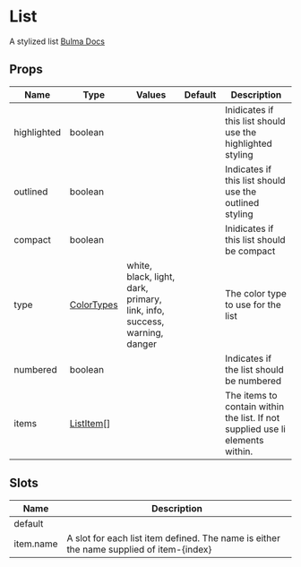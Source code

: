 # List

A stylized list
[Bulma Docs](https://github.com/chrisrhymes/bulma-block-list)
## Props

| Name    | Type | Values | Default | Description |
| -------- | ------- | -------- | ------- | ------- |
| highlighted | boolean ||  | Inidicates if this list should use the highlighted styling|
| outlined | boolean ||  | Indicates if this list should use the outlined styling|
| compact | boolean ||  | Inidicates if this list should be compact|
| type | [ColorTypes](../enums.md#ColorTypes) |white, black, light, dark, primary, link, info, success, warning, danger|  | The color type to use for the list|
| numbered | boolean ||  | Indicates if the list should be numbered|
| items | [ListItem](../types.md#ListItem)\[\] ||  | The items to contain within the list.  If not supplied use li elements within.|
## Slots

| Name    | Description |
| ------- | ------- |
| default||
| item.name|A slot for each list item defined.  The name is either the name supplied of item-{index}|
